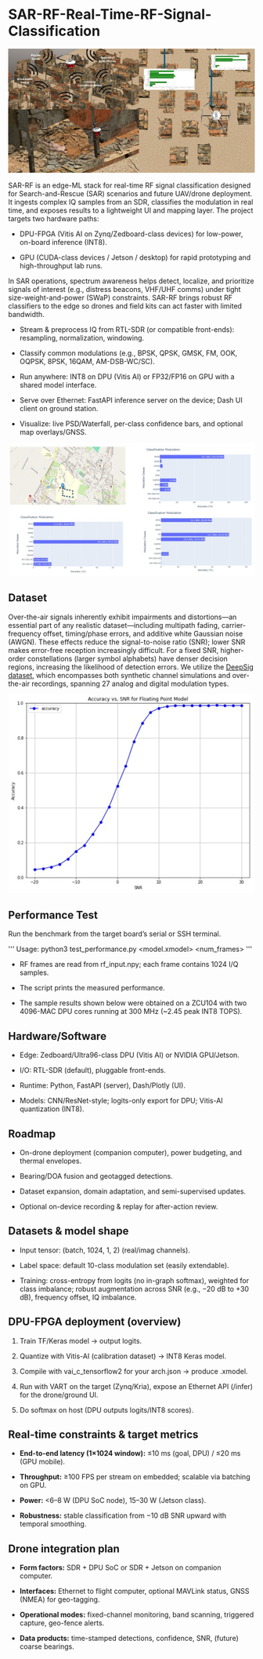 # SAR-RF-Real-Time-RF-Signal-Classification

![](https://github.com/1Px-Vision/SAR-RF-Real-Time-RF-Signal-Classification/blob/main/SAR_RF.jpg)

SAR-RF is an edge-ML stack for real-time RF signal classification designed for Search-and-Rescue (SAR) scenarios and future UAV/drone deployment. It ingests complex IQ samples from an SDR, classifies the modulation in real time, and exposes results to a lightweight UI and mapping layer. The project targets two hardware paths:

* DPU-FPGA (Vitis AI on Zynq/Zedboard-class devices) for low-power, on-board inference (INT8).

* GPU (CUDA-class devices / Jetson / desktop) for rapid prototyping and high-throughput lab runs.

In SAR operations, spectrum awareness helps detect, localize, and prioritize signals of interest (e.g., distress beacons, VHF/UHF comms) under tight size-weight-and-power (SWaP) constraints. SAR-RF brings robust RF classifiers to the edge so drones and field kits can act faster with limited bandwidth.

* Stream & preprocess IQ from RTL-SDR (or compatible front-ends): resampling, normalization, windowing.

* Classify common modulations (e.g., BPSK, QPSK, GMSK, FM, OOK, OQPSK, 8PSK, 16QAM, AM-DSB-WC/SC).

* Run anywhere: INT8 on DPU (Vitis AI) or FP32/FP16 on GPU with a shared model interface.

* Serve over Ethernet: FastAPI inference server on the device; Dash UI client on ground station.

* Visualize: live PSD/Waterfall, per-class confidence bars, and optional map overlays/GNSS.

![](https://github.com/1Px-Vision/SAR-RF-Real-Time-RF-Signal-Classification/blob/main/SAR_RF_lab.jpg)

## Dataset
Over-the-air signals inherently exhibit impairments and distortions—an essential part of any realistic dataset—including multipath fading, carrier-frequency offset, timing/phase errors, and additive white Gaussian noise (AWGN). These effects reduce the signal-to-noise ratio (SNR); lower SNR makes error-free reception increasingly difficult. For a fixed SNR, higher-order constellations (larger symbol alphabets) have denser decision regions, increasing the likelihood of detection errors. We utilize the [DeepSig dataset](https://www.deepsig.ai/datasets/), which encompasses both synthetic channel simulations and over-the-air recordings, spanning 27 analog and digital modulation types. 

![SNR](https://github.com/1Px-Vision/SAR-RF-Real-Time-RF-Signal-Classification/blob/main/ACC_SNR_RF.jpg)


## Performance Test

Run the benchmark from the target board’s serial or SSH terminal.

'''
Usage: python3 test_performance.py <threads> <model.xmodel> <num_frames>
'''

* RF frames are read from rf_input.npy; each frame contains 1024 I/Q samples.

* The script prints the measured performance.

* The sample results shown below were obtained on a ZCU104 with two 4096-MAC DPU cores running at 300 MHz (~2.45 peak INT8 TOPS).

## Hardware/Software

* Edge: Zedboard/Ultra96-class DPU (Vitis AI) or NVIDIA GPU/Jetson.

* I/O: RTL-SDR (default), pluggable front-ends.

* Runtime: Python, FastAPI (server), Dash/Plotly (UI).

* Models: CNN/ResNet-style; logits-only export for DPU; Vitis-AI quantization (INT8).

## Roadmap

* On-drone deployment (companion computer), power budgeting, and thermal envelopes.

* Bearing/DOA fusion and geotagged detections.

* Dataset expansion, domain adaptation, and semi-supervised updates.

* Optional on-device recording & replay for after-action review.

## Datasets & model shape

* Input tensor: (batch, 1024, 1, 2) (real/imag channels).

* Label space: default 10-class modulation set (easily extendable).

* Training: cross-entropy from logits (no in-graph softmax), weighted for class imbalance; robust augmentation across SNR (e.g., −20 dB to +30 dB), frequency offset, IQ imbalance.

## DPU-FPGA deployment (overview)

1. Train TF/Keras model → output logits.

2. Quantize with Vitis-AI (calibration dataset) → INT8 Keras model.

3. Compile with vai_c_tensorflow2 for your arch.json → produce .xmodel.

4. Run with VART on the target (Zynq/Kria), expose an Ethernet API (/infer) for the drone/ground UI.

5. Do softmax on host (DPU outputs logits/INT8 scores).


## Real-time constraints & target metrics

* **End-to-end latency (1×1024 window):** ≤10 ms (goal, DPU) / ≤20 ms (GPU mobile).

* **Throughput:** ≥100 FPS per stream on embedded; scalable via batching on GPU.

* **Power:** <6–8 W (DPU SoC node), 15–30 W (Jetson class).

* **Robustness:** stable classification from −10 dB SNR upward with temporal smoothing.

## Drone integration plan

* **Form factors:** SDR + DPU SoC or SDR + Jetson on companion computer.

* **Interfaces:** Ethernet to flight computer, optional MAVLink status, GNSS (NMEA) for geo-tagging.

* **Operational modes:** fixed-channel monitoring, band scanning, triggered capture, geo-fence alerts.

* **Data products:** time-stamped detections, confidence, SNR, (future) coarse bearings.
